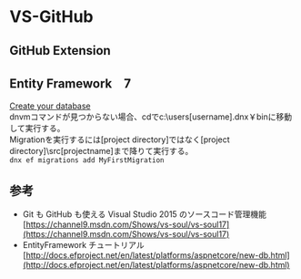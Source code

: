 # VS-GitHub
## GitHub Extension  
## Entity Framework　7
[Create your database](http://docs.efproject.net/en/latest/platforms/aspnetcore/new-db.html#create-your-database)  
dnvmコマンドが見つからない場合、cdでc:\users\[username]\.dnx￥binに移動して実行する。  
Migrationを実行するには[project directory]ではなく[project directory]\src\[projectname]まで降りて実行する。  
`dnx ef migrations add MyFirstMigration`

## 参考
- Git も GitHub も使える Visual Studio 2015 のソースコード管理機能  
[https://channel9.msdn.com/Shows/vs-soul/vs-soul17](https://channel9.msdn.com/Shows/vs-soul/vs-soul17)  
- EntityFramework チュートリアル  
[http://docs.efproject.net/en/latest/platforms/aspnetcore/new-db.html](http://docs.efproject.net/en/latest/platforms/aspnetcore/new-db.html)  
